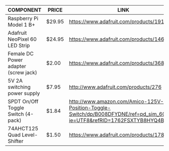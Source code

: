 |             COMPONENT                | PRICE  |                 LINK                    | 
|--------------------------------------|--------|-----------------------------------------| 
| Raspberry Pi Model 1 B+              | $29.95 | https://www.adafruit.com/products/1914  | 
| Adafruit NeoPixel 60 LED Strip       | $24.95 | https://www.adafruit.com/products/1461  | 
| Female DC Power adapter (screw jack) | $2.00  | https://www.adafruit.com/products/368   | 
| 5V 2A switching power supply         | $7.95  | http://www.adafruit.com/products/276    | 
| SPDT On/Off Toggle Switch (4-pack)   | $1.84  | http://www.amazon.com/Amico-125V-Position-Toggle-Switch/dp/B008DFYDNE/ref=pd_sim_60_1?ie=UTF8&refRID=1762FSXTYB8HYQ4BY2G4 | 
| 74AHCT125 Quad Level-Shifter         | $1.50  | https://www.adafruit.com/products/1787  |
